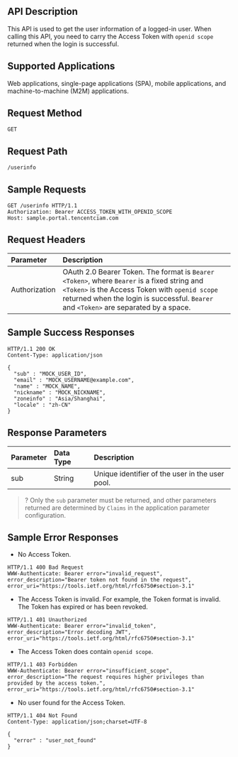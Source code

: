 ## API Description
This API is used to get the user information of a logged-in user. When calling this API, you need to carry the Access Token with `openid scope` returned when the login is successful.


## Supported Applications
Web applications, single-page applications (SPA), mobile applications, and machine-to-machine (M2M) applications.

## Request Method
```
GET
```
## Request Path
```
/userinfo
```

## Sample Requests
```
GET /userinfo HTTP/1.1
Authorization: Bearer ACCESS_TOKEN_WITH_OPENID_SCOPE
Host: sample.portal.tencentciam.com
```

## Request Headers
| Parameter | Description |
| :------------ | :----------------------------------------------------------- |
| Authorization | OAuth 2.0 Bearer Token. The format is `Bearer <Token>`, where `Bearer` is a fixed string and `<Token>` is the Access Token with `openid scope` returned when the login is successful. `Bearer` and `<Token>` are separated by a space. |


## Sample Success Responses
```
HTTP/1.1 200 OK
Content-Type: application/json

{
  "sub" : "MOCK_USER_ID",
  "email" : "MOCK_USERNAME@example.com",
  "name" : "MOCK_NAME",
  "nickname" : "MOCK_NICKNAME",
  "zoneinfo" : "Asia/Shanghai",
  "locale" : "zh-CN"
}
```


## Response Parameters

| Parameter | Data Type | Description |
| :--- | :------- | :------------------------- |
| sub | String | Unique identifier of the user in the user pool. |


>? Only the `sub` parameter must be returned, and other parameters returned are determined by `Claims` in the application parameter configuration.


## Sample Error Responses
- No Access Token.
```
HTTP/1.1 400 Bad Request
WWW-Authenticate: Bearer error="invalid_request", error_description="Bearer token not found in the request", error_uri="https://tools.ietf.org/html/rfc6750#section-3.1"
```
- The Access Token is invalid. For example, the Token format is invalid. The Token has expired or has been revoked.
```
HTTP/1.1 401 Unauthorized
WWW-Authenticate: Bearer error="invalid_token", error_description="Error decoding JWT", error_uri="https://tools.ietf.org/html/rfc6750#section-3.1"
```
- The Access Token does contain `openid scope`.
```
HTTP/1.1 403 Forbidden
WWW-Authenticate: Bearer error="insufficient_scope", error_description="The request requires higher privileges than provided by the access token.", error_uri="https://tools.ietf.org/html/rfc6750#section-3.1"
```
- No user found for the Access Token.
```
HTTP/1.1 404 Not Found
Content-Type: application/json;charset=UTF-8

{
  "error" : "user_not_found"
}
```
